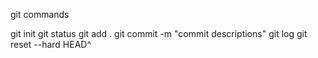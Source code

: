 git commands

git init
git status
git add .
git commit -m "commit descriptions"
git log
git reset --hard HEAD^